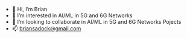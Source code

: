 - 👋 Hi, I’m Brian
- 👀 I’m interested in AI/ML in 5G and 6G Networks
- 💞️ I’m looking to collaborate in AI/ML in 5G and 6G Networks Pojects
- 📫 briansadock@gmail.com

<!---
sadoxx/sadoxx is a ✨ special ✨ repository because its `README.md` (this file) appears on your GitHub profile.
You can click the Preview link to take a look at your changes.
--->
